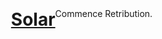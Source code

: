 <html>
<head>
  <title>Solar</title>
  <style>
    /* Your existing styles */
  </style>

  <style>
    body {
      display: flex;
      align-items: center;
      justify-content: center;
      height: 100vh;
      margin: 0;
    }

    #text {
      font-size: 15px; /* Adjust the font size as needed */
      text-align: center;
    }
  </style>
</head>
<body class="panning">
  <h1 id="solar"><a href="https://example.com" target="_blank">Solar</a></h1>
  <p id="intro">Commence Retribution.</p>
  
  <div class="stars">
    <!-- Generate stars dynamically using JavaScript -->
  </div>

  <script>
    window.onload = function() {
      document.body.style.opacity = 1;
      
      const starContainer = document.querySelector('.stars');
      const heading = document.querySelector('#solar');
      const intro = document.querySelector('#intro');
      const paragraph = document.querySelector('p');
      const body = document.body;
      
      // Generate stars dynamically
      for (let i = 0; i < 100; i++) {
        const star = document.createElement('div');
        star.className = 'star';
        star.style.top = Math.random() * 100 + '%';
        star.style.left = Math.random() * 100 + '%';
        star.style.animationDelay = Math.random() * 5 + 's';
        starContainer.appendChild(star);
      }
      
      let blurAmount = 10;
      const blurInterval = setInterval(function() {
        if (blurAmount > 0) {
          document.body.style.filter = "blur(" + blurAmount + "px)";
          blurAmount -= 0.5; // Decrease blur amount in smaller increments
        } else {
          clearInterval(blurInterval);
        }
      }, 100);
      
      heading.addEventListener('click', function() {
        body.style.animation = "fadeOut 1s forwards";
        setTimeout(function() {
          body.style.background = "#000000";
          body.style.overflow = "auto";
        }, 1000);
      });

      // Your second script starts here
      var message =
        "Solar is a powerful discord raiding bot with a primary focus on taking down servers that promote and engage in illegal activities such as pedophilia, scams, RCTA, and furry servers. Our mission is to actively combat and put an end to these communities as they are 100% weird as hell. If you have any questions or concerns, DM 444cursed (1173054262884962377) on discord";
      var speed = 50; // Adjust the speed (lower values make it faster)
      var initialDelay = 3000; // Initial delay in milliseconds (3 seconds)

      var i = 0;

      function autoTyper() {
        document.getElementById("text").innerHTML += message.charAt(i);
        i++;

        if (i < message.length) {
          setTimeout(autoTyper, speed);
        }
      }

      // Start after initial delay
      setTimeout(autoTyper, initialDelay);
    };
  </script>
</body>
</html>
